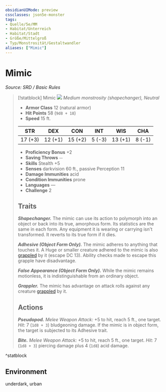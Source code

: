 ```yaml
---
obsidianUIMode: preview
cssclasses: json5e-monster
tags:
- Quelle/5e/MM
- Habitat/Unterreich
- Habitat/Stadt
- Größe/Mittelgroß
- Typ/Monstrosität/Gestaltwandler
aliases: ["Mimic"]
---
```

# Mimic
*Source: SRD / Basic Rules*  

> [!statblock] Mimic
> ![](compendium/bestiary/monstrosity/token/mimic.png#token)
> *Medium monstrosity (shapechanger), Neutral*
> 
> - **Armor Class** 12  (natural armor)
> - **Hit Points** 58 (`9d8 + 18`)
> - **Speed** 15 ft.
> 
> |STR|DEX|CON|INT|WIS|CHA|
> |:---:|:---:|:---:|:---:|:---:|:---:|
> |17 (+3)|12 (+1)|15 (+2)| 5 (-3)|13 (+1)| 8 (-1)|
> 
> - **Proficiency Bonus** +2
> - **Saving Throws** ⏤
> - **Skills** Stealth +5
> - **Senses** darkvision 60 ft., passive Perception 11
> - **Damage Immunities** acid
> - **Condition Immunities** prone
> - **Languages** —
> - **Challenge** 2
> 
> ## Traits
> 
> ***Shapechanger.*** The mimic can use its action to polymorph into an object or back into its true, amorphous form. Its statistics are the same in each form. Any equipment it is wearing or carrying isn't transformed. It reverts to its true form if it dies.
> 
> ***Adhesive (Object Form Only).*** The mimic adheres to anything that touches it. A Huge or smaller creature adhered to the mimic is also [grappled](rules/conditions.md#grappled) by it (escape DC 13). Ability checks made to escape this grapple have disadvantage.
> 
> ***False Appearance (Object Form Only).*** While the mimic remains motionless, it is indistinguishable from an ordinary object.
> 
> ***Grappler.*** The mimic has advantage on attack rolls against any creature [grappled](rules/conditions.md#grappled) by it.
> 
> ## Actions
> 
> ***Pseudopod.*** *Melee Weapon Attack:* +5 to hit, reach 5 ft., one target. *Hit:* 7 (`1d8 + 3`) bludgeoning damage. If the mimic is in object form, the target is subjected to its Adhesive trait.
> 
> ***Bite.*** *Melee Weapon Attack:* +5 to hit, reach 5 ft., one target. *Hit:* 7 (`1d8 + 3`) piercing damage plus 4 (`1d8`) acid damage.
^statblock

## Environment

underdark, urban